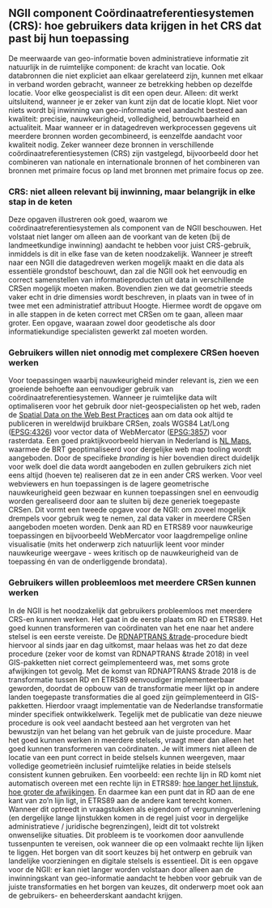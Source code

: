 ## NGII component Coördinaatreferentiesystemen (CRS): hoe gebruikers data krijgen in het CRS dat past bij hun toepassing
De meerwaarde van geo-informatie boven administratieve informatie zit natuurlijk in de ruimtelijke component: de kracht van locatie. Ook databronnen die niet expliciet aan elkaar gerelateerd zijn, kunnen met elkaar in verband worden gebracht, wanneer ze betrekking hebben op dezelfde locatie. Voor elke geospecialist is dit een open deur. Alleen: dit werkt uitsluitend, wanneer je er zeker van kunt zijn dat de locatie klopt. Niet voor niets wordt bij inwinning van geo-informatie veel aandacht besteed aan kwaliteit: precisie, nauwkeurigheid, volledigheid, betrouwbaarheid en actualiteit. Maar wanneer er in datagedreven werkprocessen gegevens uit meerdere bronnen worden gecombineerd, is eenzelfde aandacht voor kwaliteit nodig. Zeker wanneer deze bronnen in verschillende coördinaatreferentiesystemen (CRS) zijn vastgelegd, bijvoorbeeld door het combineren van nationale en internationale bronnen of het combineren van bronnen met primaire focus op land met bronnen met primaire focus op zee.

### CRS: niet alleen relevant bij inwinning, maar belangrijk in elke stap in de keten
Deze opgaven illustreren ook goed, waarom we coördinaatreferentiesystemen als component van de NGII beschouwen. Het volstaat niet langer om alleen aan de voorkant van de keten (bij de landmeetkundige inwinning) aandacht te hebben voor juist CRS-gebruik, inmiddels is dit in elke fase van de keten noodzakelijk. Wanneer je streeft naar een NGII die datagedreven werken mogelijk maakt en die data als essentiële grondstof beschouwt, dan zal die NGII ook het eenvoudig en correct samenstellen van informatieproducten uit data in verschillende CRSen mogelijk moeten maken. Bovendien zien we dat geometrie steeds vaker echt in drie dimensies wordt beschreven, in plaats van in twee of in twee met een administratief attribuut Hoogte. Hiermee wordt de opgave om in alle stappen in de keten correct met CRSen om te gaan, alleen maar groter. Een opgave, waaraan zowel door geodetische als door informatiekundige specialisten gewerkt zal moeten worden.    

### Gebruikers willen niet onnodig met complexere CRSen hoeven werken
Voor toepassingen waarbij nauwkeurigheid minder relevant is, zien we een groeiende behoefte aan eenvoudiger gebruik van coördinaatreferentiesystemen. Wanneer je ruimtelijke data wilt optimaliseren voor het gebruik door niet-geospecialisten op het web, raden de [Spatial Data on the Web Best Practices](https://www.w3.org/TR/sdw-bp/#bp-crs-choice) aan om data ook altijd te publiceren in wereldwijd bruikbare CRSen, zoals WGS84 Lat/Long ([EPSG:4326](https://epsg.org/crs_4326/WGS-84.html)) voor vector data of WebMercator ([EPSG:3857](https://epsg.org/crs_3857/WGS-84-Pseudo-Mercator.html)) voor rasterdata. Een goed praktijkvoorbeeld hiervan in Nederland is [NL Maps](https://nlmaps.nl/), waarmee de BRT geoptimaliseerd voor dergelijke web map tooling wordt aangeboden. Door de specifieke _branding_ is hier bovendien direct duidelijk voor welk doel die data wordt aangeboden en zullen gebruikers zich niet eens altijd (hoeven te) realiseren dat ze in een ander CRS werken. Voor veel webviewers en hun toepassingen is de lagere geometrische nauwkeurigheid geen bezwaar en kunnen toepassingen snel en eenvoudig worden gerealiseerd door aan te sluiten bij deze generiek toegepaste CRSen. Dit vormt een tweede opgave voor de NGII: om zoveel mogelijk drempels voor gebruik weg te nemen, zal data vaker in meerdere CRSen aangeboden moeten worden. Denk aan RD en ETRS89 voor nauwkeurige toepassingen en bijvoorbeeld WebMercator voor laagdrempelige online visualisatie (mits het onderwerp zich natuurlijk leent voor minder nauwkeurige weergave - wees kritisch op de nauwkeurigheid van de toepassing én van de onderliggende brondata).

### Gebruikers willen probleemloos met meerdere CRSen kunnen werken
In de NGII is het noodzakelijk dat gebruikers probleemloos met meerdere CRS-en kunnen werken. Het gaat in de eerste plaats om RD en ETRS89. Het goed kunnen transformeren van coördinaten van het ene naar het andere stelsel is een eerste vereiste. De [RDNAPTRANS &trade](https://www.nsgi.nl/rdnaptrans)-procedure biedt hiervoor al sinds jaar en dag uitkomst, maar helaas was het zo dat deze procedure (zeker voor de komst van RDNAPTRANS &trade 2018) in veel GIS-pakketten niet correct geïmplementeerd was, met soms grote afwijkingen tot gevolg. Met de komst van RDNAPTRANS &trade 2018 is de transformatie tussen RD en ETRS89 eenvoudiger implementeerbaar geworden, doordat de opbouw van de transformatie meer lijkt op in andere landen toegepaste transformaties die al goed zijn geïmplementeerd in GIS-pakketten. Hierdoor vraagt implementatie van de Nederlandse transformatie minder specifiek ontwikkelwerk. Tegelijk met de publicatie van deze nieuwe procedure is ook veel aandacht besteed aan het vergroten van het bewustzijn van het  belang van het gebruik van de juiste procedure. Maar het goed kunnen werken in meerdere stelsels, vraagt meer dan alleen het goed kunnen transformeren van coördinaten. Je wilt immers niet alleen de locatie van een punt correct in beide stelsels kunnen weergeven, maar volledige geometrieën inclusief ruimtelijke relaties in beide stelsels consistent kunnen gebruiken. Een voorbeeld: een rechte lijn in RD komt niet automatisch overeen met een rechte lijn in ETRS89: [hoe langer het lijnstuk, hoe groter de afwijkingen](https://forum.pdok.nl/uploads/default/original/2X/c/c0795baa683bf3845c866ae4c576a880455be02a.pdf). En daarmee kan een punt dat in RD aan de ene kant van zo’n lijn ligt, in ETRS89 aan de andere kant terecht komen. Wanneer dit optreedt in vraagstukken als eigendom of vergunningverlening (en dergelijke lange lijnstukken komen in de regel juist voor in dergelijke administratieve / juridische begrenzingen), leidt dit tot volstrekt onwenselijke situaties. Dit probleem is te voorkomen door aanvullende tussenpunten te vereisen, ook wanneer die op een volmaakt rechte lijn lijken te liggen. Het borgen van dit soort keuzes bij het ontwerp en gebruik van landelijke voorzieningen en digitale stelsels is essentieel. Dit is een opgave voor de NGII: er kan niet langer worden volstaan door alleen aan de inwinningskant van geo-informatie aandacht te hebben voor gebruik van de juiste transformaties en het borgen van keuzes, dit onderwerp moet ook aan de gebruikers- en beheerderskant aandacht krijgen.
